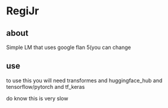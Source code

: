 # RegiJr

## about 

Simple LM that uses google flan 5(you can change

## use

to use this you will need transformes and huggingface_hub and tensorflow/pytorch and tf_keras

do know this is very slow
